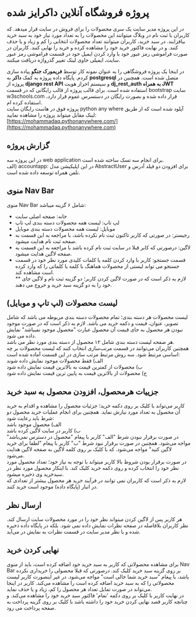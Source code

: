 # پروژه فروشگاه آنلاین داکرایز شده
در این پروژه مدیر سایت یک سری محصولات را برای فروش در سایت قرار میدهد. که کاربران با ثبت نام در وبلاگ میتوانند این محصولات را به تعداد مورد نیاز خود به سبد خرید بیافزایند. در سبد خرید، کاربران میتوانند تعداد محصولات انتخابی را کم و زیاد و یا حذف کنند. و در نهایت فاکتور خرید خود را مشاهده کرده و خرید را نهایی کنند. کاربران در صورت فراموشی رمز عبور خود با وارد کردن ایمیل خود در قسمت فراموشی رمز عبور سایت، ایمیلی حاوی لینک تغییر گذرواژه دریافت میکنند.  

در اینجا یک پروژه فروشگاهی را به عنوان نمونه کار توسط **فریمورک جنگو** پیاده سازی کردم. پایگاه داده پروژه به کمک **داکر** به
**postgresql**
متصل شده است. همچنین در پروژه از **django rest API** و سیستم احراز هویت **dj_rest_auth به همراه JWT** استفاده شده است. برای قالب پروژه از قالب رایگانی که در قسمت bootstrap سایت
w3schools.com
قرار داده شده و بصورت رایگان در دستسرس عموم قرار دارد، استفاده کرده ام.   
پروژه فوق در هاست رایگان سایت python any where آپلود شده است که از طریق لینک مقابل میتواند پروژه را مشاهده نمایید:
[https://mohammadaq.pythonanywhere.com/](https://mohammadaq.pythonanywhere.com)  
## گزارش پروژه   
در این پروژه سه 
web application 
 برای انجام سه تسک ساخته شده است.   
 الف) 
 accountapp:
  در این اپلیکیشن مدل 
  AbstractUser 
 برای افزودن دو فیلد آدرس و تلفن همراه توسعه داده شده است.
## منوی Nav Bar
منوی Nav Bar شامل ۶ گزینه میباشد:  
* خانه: صفحه اصلی سایت  
* لپ تاپ: لیست همه محصولات دسته بندی لپ تاپ  
*  موبایل: لیست همه محصولات دسته بندی موبایل  
* رجیستر: در صورتی که کاربر تاکنون ثبت نام نکرده باشد، با مراجعه به این قسمت به صفحه ثبت نام هدایت میشود.  
*  لاگین: درصورتی که کابر قبلا در سایت ثبت نام کرده باشد با مراجعه به این قسمت به صفحه لاگین هدایت میشود.  
*  قسمت جستجو: کاربر با وارد کردن کلمه یا کلمات کلیدی مورد نظر خود در قسمت جستجو می تواند لیستی از محصولات هماهنگ با کلمه یا کلماتی را که وارد کرده است مشاهده کند.  
** لازم به ذکر است که در صورت لاگین کردن کاربر؛ دو گزینه ثبت نام و لاگین جای خود را به دو گزینه سبد خرید و خروج می دهند.  

## لیست محصولات (لپ تاپ و موبایل) 

لیست محصولات هر دسته بندی؛ تمام محصولات دسته بندی مربوطه می باشد که شامل تصویر، عنوان،  قیمت و دکمه خرید می باشد. لازم به ذکر است که در صورت موجود نبودن هر محصول به جای قیمت آن محصول عبارت "محصول موجود نمیباشد" نمایش داده می شود.  
 هر صفحه لیست دسته بندی شامل ۱۲ محصول از دسته بندی مورد نظر می باشد.  
 همچنین کاربران می‌توانند در قسمت مرتب‌سازی انتخاب کنند که لیست محصولات بر چه اساسی مرتبط شود. سه روش مرتبط مرتب سازی در این قسمت آماده شده است:  
الف) فقط محصولات موجود نمایش داده شوند   
ب) محصولات از کمترین قیمت به بالاترین قیمت نمایش داده شود   
ج) محصولات از بالاترین قیمت به پایین ترین قیمت نمایش داده شود

## جزییات هرمحصول، افزودن محصول به سبد خرید

 کاربر می‌تواند با کلیک بر روی دکمه خرید؛ جزئیات محصول را مشاهده و اقدام به خرید آن محصول به تعداد مورد نیازش نماید. همچنین برای انجام عملیات خرید محصول دو شرط باید رعایت شود:  
 الف) محصول موجود باشد   
ب) کاربر در سایت لاگین کرده باشد  
در صورت برقرار نبودن شرط "الف" کاربر با پیغام "محصول در دسترس نمی‌باشد" مواجه می‌شود. همچنین در صورت برقرار نبود شرط "ب" کاربر با پیغام "لطفا برای خرید لاگین کنید" مواجه می‌شود. که با کلیک بر روی کلمه لاگین به صفحه لاگین هدایت می‌شود.  
 در صورت برقرار بودن شروط بالا کاربر میتواند با توجه به نیاز خود؛ تعداد محصول مورد نظر خود را انتخاب کرده و روی دکمه خرید کلیک کند. با اینکار محصول مورد نظر در سبدخرید وی ذخیره میشود.  
 لازم به ذکر است که کاربران نمی توانند در فرآیند خرید هر محصول بیشتر از تعدادی که در انبار (پایگاه داده) موجود است خرید کنند.    
 
 ## ارسال نظر

 هر کاربر پس از لاگین کردن میتواند نظر خود را در مورد محصولات سایت ارسال کند. نظر کاربران بلافاصله در صفحه نظرات نمایش داده نمی شود. بلکه در پایگاه داده ذخیره شده و با نظر مدیر سایت در قسمت نظرات به نمایش در می‌آید.  
  ## نهایی کردن خرید

 برای مشاهده محصولاتی که کاربر به سبد خرید خود اضافه کرده است، باید از منوی Nav Bar بر روی گزینه سبد خرید کلیک کند. درصورتی که قبلا محصولی را خریداری نکرده باشد، با پیغام "سبد خرید شما خالی است" مواجه می‌شود. در غیر اینصورت کاربر لیست محصولاتی را که به سبد خرید اضافه کرده است را مشاهده می‌کند. کاربر در اینجا می‌تواند در صورت تمایل تعداد هر محصول را کم، زیاد و یا حذف نماید.  
 در نهایت کاربر با کلیک بر روی دکمه 'تمام' فاکتور سبد خرید خود را مشاهده می‌کند. و چنانچه کاربر قصد نهایی کردن خرید خود را داشته باشد با کلیک بر روی گزینه پرداخت به صفحه پرداخت می رود.  

